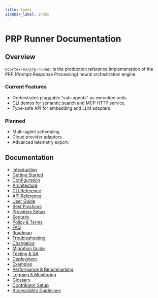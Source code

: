 ```yaml
---
title: Index
sidebar_label: Index
---
```


# PRP Runner Documentation

[](https://www.npmjs.com/package/@cortex-os/prp-runner)

[](../../LICENSE)

## Overview

`@cortex-os/prp-runner` is the production reference implementation of the PRP (Prompt-Response Processing) neural orchestration engine.

### Current Features
- Orchestrates pluggable "sub-agents" as execution units.
- CLI demos for semantic search and MCP HTTP service.
- Type-safe API for embedding and LLM adapters.

### Planned
- Multi-agent scheduling.
- Cloud provider adapters.
- Advanced telemetry export.

## Documentation

- [Introduction](./introduction.md)
- [Getting Started](./getting-started.md)
- [Configuration](./configuration.md)
- [Architecture](./architecture.md)
- [CLI Reference](./cli-reference.md)
- [API Reference](./api-reference.md)
- [User Guide](./user-guide.md)
- [Best Practices](./best-practices.md)
- [Providers Setup](./providers-setup.md)
- [Security](./security.md)
- [Policy & Terms](./policy-terms.md)
- [FAQ](./faq.md)
- [Roadmap](./roadmap.md)
- [Troubleshooting](./troubleshooting.md)
- [Changelog](./changelog.md)
- [Migration Guide](./migration-guide.md)
- [Testing & QA](./testing-qa.md)
- [Deployment](./deployment.md)
- [Examples](./examples.md)
- [Performance & Benchmarking](./performance-benchmarking.md)
- [Logging & Monitoring](./logging-monitoring.md)
- [Glossary](./glossary.md)
- [Contributor Setup](./contributor-setup.md)
- [Accessibility Guidelines](./accessibility-guidelines.md)

